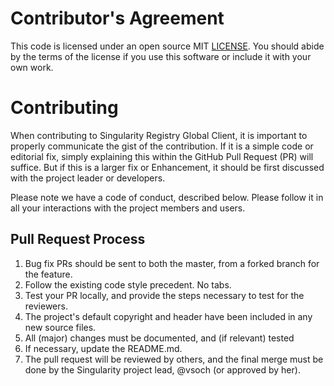 # Contributor's Agreement

This code is licensed under an open source MIT [LICENSE](../LICENSE).
You should abide by the terms of the license if you use this software
or include it with your own work.

# Contributing

When contributing to Singularity Registry Global Client, it is 
important to properly communicate the gist of the contribution. 
If it is a simple code or editorial fix, simply explaining this 
within the GitHub Pull Request (PR) will suffice. But if this is a larger 
fix or Enhancement, it should be first discussed with the project
leader or developers.

Please note we have a code of conduct, described below. Please follow it in
all your interactions with the project members and users.

## Pull Request Process

1. Bug fix PRs should be sent to both the master, from a forked branch for the feature.
2. Follow the existing code style precedent. No tabs.
3. Test your PR locally, and provide the steps necessary to test for the
   reviewers.
4. The project's default copyright and header have been included in any new
   source files.
5. All (major) changes must be documented, and (if relevant) tested
6. If necessary, update the README.md.
7. The pull request will be reviewed by others, and the final merge must be
   done by the Singularity project lead, @vsoch (or approved by her).
